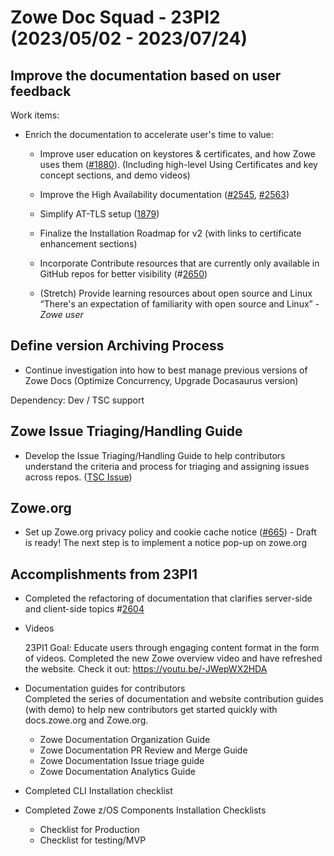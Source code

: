 # Zowe Doc Squad - 23PI2 (2023/05/02 - 2023/07/24)

## Improve the documentation based on user feedback

Work items: 

- Enrich the documentation to accelerate user's time to value:

  - Improve user education on keystores & certificates, and how Zowe uses them ([#1880](https://github.com/zowe/community/issues/1880)). (Including high-level Using Certificates and key concept sections, and demo videos)
    
  - Improve the High Availability documentation ([#2545](https://github.com/zowe/docs-site/issues/2545), [#2563](https://github.com/zowe/docs-site/issues/2563))

  - Simplify AT-TLS setup ([1879](https://github.com/zowe/community/issues/1879))

  - Finalize the Installation Roadmap for v2 (with links to certificate enhancement sections)

  - Incorporate Contribute resources that are currently only available in GitHub repos for better visibility (#[2650](https://github.com/zowe/docs-site/issues/2605))

  - (Stretch) Provide learning resources about open source and Linux 
    “There's an expectation of familiarity with open source and Linux”  - *Zowe user*
## Define version Archiving Process

* Continue investigation into how to best manage previous versions of Zowe Docs (Optimize Concurrency, Upgrade Docasaurus version) 

Dependency: Dev / TSC support

## Zowe Issue Triaging/Handling Guide

* Develop the Issue Triaging/Handling Guide to help contributors understand the criteria and process for triaging and assigning issues across repos. ([TSC Issue](https://github.com/zowe/community/blob/master/Technical-Steering-Committee/issues.md#issues))
## Zowe.org 

- Set up Zowe.org privacy policy and cookie cache notice ([#665](https://github.com/zowe/zowe.github.io/issues/665)) - Draft is ready! The next step is to implement a notice pop-up on zowe.org

## Accomplishments from 23PI1

* Completed the refactoring of documentation that clarifies server-side and client-side topics #[2604](https://github.com/zowe/docs-site/issues/2604)

* Videos

  23PI1 Goal: Educate users through engaging content format in the form of videos. Completed the new Zowe overview video and have refreshed the website. Check it out: https://youtu.be/-JWepWX2HDA

* Documentation guides for contributors  
 Completed the series of documentation and website contribution guides (with demo) to help new contributors get started quickly with docs.zowe.org and Zowe.org.
  - Zowe Documentation Organization Guide
  - Zowe Documentation PR Review and Merge Guide
  - Zowe Documentation Issue triage guide
  - Zowe Documentation Analytics Guide

* Completed CLI Installation checklist

* Completed Zowe z/OS Components Installation Checklists  
  * Checklist for Production
  * Checklist for testing/MVP

